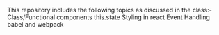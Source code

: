 This repository includes the following topics as discussed in the class:-
Class/Functional components
this.state
Styling in react
Event Handling
babel and webpack